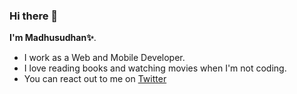 ### Hi there 👋

**I'm Madhusudhan✨**.

- I work as a Web and Mobile Developer.
- I love reading books and watching movies when I'm not coding.
- You can react out to me on [Twitter](https://twitter.com/itsmadhusudhan)
